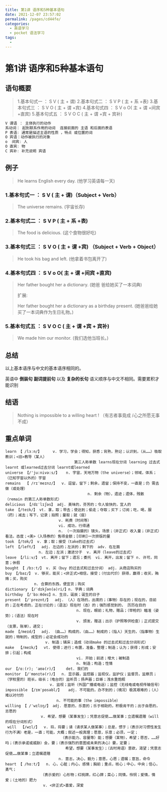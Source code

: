 ```yaml
---
title: 第1讲 语序和5种基本语句
date: 2021-12-07 23:57:02
permalink: /pages/cd44fe/
categories:
  - 英语学习
  - pocket 语法学习
tags:
  - 
---
```

# 第1讲 语序和5种基本语句

## 语句概要
> 1.基本句式一 ： S V ( 主 + 谓)
> 2.基本句式二 ： S V P ( 主 + 系 +表)
> 3.基本句式三 ： S V O ( 主 + 谓 +宾)
> 4.基本句式四 ： S V o O( 主 + 谓 +间宾 +直宾)
> 5.基本句式五 ： S V O C ( 主 + 谓 +宾 + 宾补)

```js
V 谓语 ： 主体执行的动作 
系动词： 起到联系作用的动词  连接前面的 主语 和后面的表语
P 表语: 通常是描述主语的性质 ，特点 或位置的词
O 宾语：动作被执行的对象 
o  间宾: 人
O 直宾: 物
C 宾补: 补充说明 宾语
```

## 例子

> He learns English every day. (他学习英语每一天)



### 1.基本句式一 ： S V ( 主 + 谓)（Subject + Verb）

> The universe remains. (宇宙长存)

### 2.基本句式二 ： S V P ( 主 + 系 +表)

> The food is delicious. (这个食物很好吃)

### 3.基本句式三 ： S V O ( 主 + 谓 +宾) （Subject + Verb + Object）

> He took his bag and left.  (他拿着书包离开了)

### 4.基本句式四 ： S V o O( 主 + 谓 +间宾 +直宾)

> Her father bought her a dictionary. (她爸 爸给她买了一本词典)
>
> 扩展:
>
> Her father bought her a dictionary as a birthday present. (她爸爸给她买了一本词典作为生日礼物。)



### 5.基本句式五 ： S V O C ( 主 + 谓 +宾 + 宾补)

> We made him our monitor. (我们选他当班长。)



## 总结

以上基本语序与中文的基本语序相同的。

英语中 **倒装句**  **副词提前句** 以及 **复杂的长句** 语义顺序与中文不相同。需要累积才能识别



## 结语

> Nothing is impossible to  a willing heart ! （有志者事竟成 /心之所愿无事不成）

## 重点单词

```
learn 【 /lɜːn/】     v. 学习，学会；得知，获悉；背熟，熟记；认识到，（从……）吸取教训；<旧>教导（某人）    	 
                               第三人称单数 learns现在分词 learning 过去式 learnt 或learned过去分词 learnt或learned
universe 【/'ju:nivə:s/】   n. 宇宙，天地万物（the universe）；领域，体系；（已知宇宙以外的）宇宙
remains  【 /rɪˈmeɪnz/】  v. 逗留，留下；剩余，遗留；保持不变，一直是；仍 需去做（或处理）
                                     n. 剩余（物），遗迹；遗体，残骸  （remain 的第三人称单数形式）
delicious 【/dɪˈlɪʃəs】 adj. 美味的，芬芳的；令人愉快的，宜人的     
take 【/teɪk/】 vt. 拿，取；带去；使达到；偷走；夺取；买下；订阅；吃，喝，服（药）；减去；写下，记录；拍照；量取；就（座）
                        v. 耗费（时间等）
                        vi. 成功，行得通
                        n. （一次拍摄的）镜头，场景；（非正式）收入量；（非正式）看法，态度；<美>（入场券的）售得金额；[印刷]一次排版的量
took 【/tʊk/】 v. 拿；取；接受（take的过去式）
left 【/left/】  adj. 左边的；左派的；剩下的  adv. 在左面
		       n. 左边；左派；激进分子  v. 离开（leave的过去式）
leave 【/liːv/】 vt. 离开；留下；遗忘；委托  vi. 离开，出发；留下 n. 许可，同意；休假
bought 【 /bɔːt/】 v. 买（buy 的过去式和过去分词） adj. 从商店购买的
buy 【/baɪ/】 v. 够买，能买；<非正式>相信，接受；（付出代价）获得，赢得；收买，贿赂；买，购买
		     n. 合算的东西，便宜货；购买
dictionary 【/ˈdɪkʃən(ə)ri/】n. 字典；词典
birthday 【/ˈbɜːθdeɪ】n. 生日，诞辰；诞生的日子
present 【/ˈpreznt/】  adj. （人）在场的，出席的；（事物）存在的；现在的，目前的；正在考虑的，正在讨论的；（语法）现在时（态）的；强烈感觉到的， 历历在目的
                                n. 现在，眼前；礼物，赠品；（举枪的）瞄准（姿势）；（语法）现在时
                                v. 颁发，赠送；出示（护照等供检查）；正式提交（支票，账单），递交；
made 【/meɪd/】  adj. （由……）构成的，（由……）制成的；（指人）天生的，（指事物）生就的；特制的，成型的；必定会成功的
			      v. 制造；铺床；造成（动词make 的过去式和过去分词形式）
make  【/meɪk/】  vt. 使得；进行；布置，准备，整理；制造；认为；获得；形成；安排；引起；构成
                                vi. 开始；前进；增大；被制造
                                n. 制造；构造；性情	
our 【/ɑː(r); ˈaʊə(r)/】    det. 我们的                            
monitor 【/ˈmɒnɪtə(r)/】  n. 显示器，监控器；监视仪，监护仪；监督员，监察员；（学校里的）班长，级长；（电台的）监听员；扬声器；巨蜥；浅水重炮舰
					v. 监视；监听（外国广播或电话）；监控（无线电或电视传输信号）                               
impossible 【/ɪmˈpɒsəbl/】   adj. 不可能的，办不到的；（境况）极其艰难的；（人）难以对付的
					   n. 不可能的事（the impossible）                        
willing 【 /ˈwɪlɪŋ/】 adj. 愿意的，乐意的；乐于相助的，积极肯干的；出于自愿的，志愿的
				v. 希望，想要（某事发生）；凭意志促使……做某事；立遗嘱遗赠（will 的现在分词形式）  
 will  【/wɪl/】  v. 将，将要；请（请求某人做某事）；总是，惯于；（表示对习惯性发生行为不满）老是，一直；可能，大概；叙述一般真理；愿意，乐意；必须，一定；
                         （表示能力、容量等）能；想要（某物），希望；愿否，……好吗；（表示承诺或威胁）会，要；（表示强烈的意图或未来的决心）要，定要；
                           希望，想要（某事发生）；（古时用语）意欲，渴望；凭意志促使……做某事；立遗嘱遗赠
                        n. 意志，决心，毅力；意愿，心愿；遗嘱；意旨，命令 
heart 【 /hɑːt/】  n. 心，心脏；内心，感情；胸前；重点，核心；中心，中央；信心，勇气；
 			    （表示爱的）心形物；红桃牌，红心牌；菜心；同情，怜悯；爱情，情爱；（土地的）肥力
			     v. <非正式>喜爱，深爱                      
```

